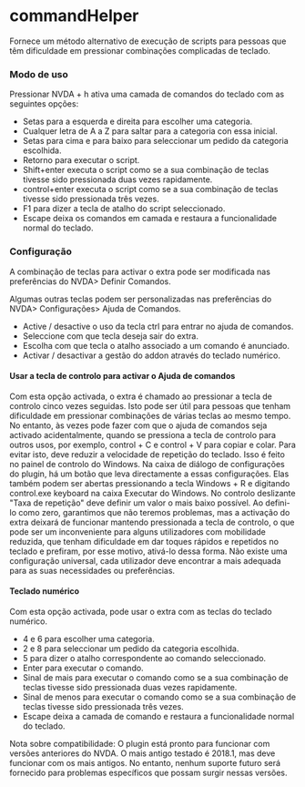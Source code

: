 ﻿# commandHelper

Fornece um método alternativo de execução de scripts para pessoas que têm dificuldade em pressionar combinações complicadas de teclado. 

### Modo de uso 

Pressionar NVDA + h ativa uma camada de comandos do teclado com as seguintes opções: 

* Setas para a esquerda e direita para escolher uma categoria. 
* Cualquer letra de A a Z para saltar para a categoria con essa inicial. 
* Setas para cima e para baixo para seleccionar um pedido da categoria escolhida. 
* Retorno para executar o script. 
* Shift+enter executa o script como se a sua combinação de teclas tivesse sido pressionada duas vezes rapidamente. 
* control+enter executa o script como se a sua combinação de teclas tivesse sido pressionada três vezes. 
* F1 para dizer a tecla de atalho do script seleccionado. 
* Escape deixa os comandos em camada e restaura a funcionalidade normal do teclado.

### Configuração

A combinação de teclas para activar o extra pode ser modificada nas preferências do NVDA> Definir Comandos.

Algumas outras teclas podem ser personalizadas nas preferências do NVDA> Configurações> Ajuda de Comandos.

* Active / desactive o uso da tecla ctrl para entrar no ajuda de comandos.
* Seleccione com que tecla deseja sair do extra.
* Escolha com que tecla o atalho associado a um comando é anunciado.
* Activar / desactivar a gestão do addon através do teclado numérico.

#### Usar a tecla de controlo para activar o Ajuda de comandos

Com esta opção activada, o extra é chamado ao pressionar a tecla de controlo cinco vezes seguidas. Isto pode ser útil para pessoas que tenham dificuldade em pressionar combinações de várias teclas ao mesmo tempo. No entanto, às vezes pode fazer com que o ajuda de comandos seja activado acidentalmente, quando se pressiona a tecla de controlo para outros usos, por exemplo, control + C e control + V para copiar e colar. Para evitar isto, deve reduzir a velocidade de repetição do teclado. Isso é feito no painel de controlo do Windows. Na caixa de diálogo de configurações do plugin, há um botão que leva directamente a essas configurações. Elas também podem ser abertas pressionando a tecla Windows + R e digitando control.exe keyboard na caixa Executar do Windows. No controlo deslizante "Taxa de repetição" deve definir um valor o mais baixo possível. Ao defini-lo como zero, garantimos que não teremos problemas, mas a activação do extra deixará de funcionar mantendo pressionada a tecla de controlo, o que pode ser um inconveniente para alguns utilizadores com mobilidade reduzida, que tenham dificuldade em dar toques rápidos e repetidos no teclado e prefiram, por esse motivo,  ativá-lo dessa forma. Não existe uma configuração universal, cada utilizador deve encontrar a mais adequada para as suas necessidades ou preferências.

#### Teclado numérico

Com esta opção activada, pode usar o extra com as teclas do teclado numérico.

* 4 e 6 para escolher uma categoria.
* 2 e 8 para seleccionar um pedido da categoria escolhida.
* 5 para dizer o atalho correspondente ao comando seleccionado.
* Enter para executar o comando.
* Sinal de mais para executar o comando como se a sua combinação de teclas tivesse sido pressionada duas vezes rapidamente.
* Sinal de menos para executar o comando como se a sua combinação de teclas tivesse sido pressionada três vezes.
* Escape deixa a camada de comando e restaura a funcionalidade normal do teclado.

Nota sobre compatibilidade: O plugin está pronto para funcionar com versões anteriores do NVDA. O mais antigo testado é 2018.1, mas deve funcionar com os mais antigos. No entanto, nenhum suporte futuro será fornecido para problemas específicos que possam surgir nessas versões.